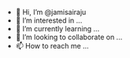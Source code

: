 - 👋 Hi, I’m @jamisairaju
- 👀 I’m interested in ...
- 🌱 I’m currently learning ...
- 💞️ I’m looking to collaborate on ...
- 📫 How to reach me ...

<!---
jamisairaju/jamisairaju is a ✨ special ✨ repository because its `README.md` (this file) appears on your GitHub profile.
You can click the Preview link to take a look at your changes.
--->
